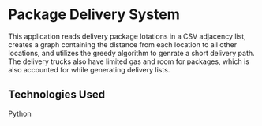 # Package Delivery System

This application reads delivery package lotations in a CSV adjacency list, creates a graph containing the distance from each location to all other locations, and utilizes the greedy algorithm to genrate a short delivery path. The delivery trucks also have limited gas and room for packages, which is also accounted for while generating delivery lists.


## Technologies Used

Python
